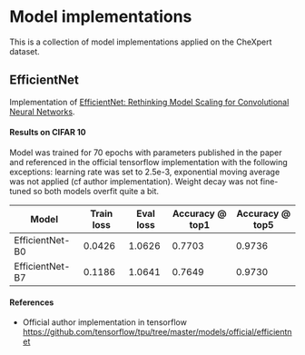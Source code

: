 # Model implementations

This is a collection of model implementations applied on the CheXpert dataset.

## EfficientNet

Implementation of [EfficientNet: Rethinking Model Scaling for Convolutional Neural Networks](https://arxiv.org/abs/1905.11946).

#### Results on CIFAR 10

Model was trained for 70 epochs with parameters published in the paper and referenced in the official tensorflow implementation with the following exceptions: learning rate was set to 2.5e-3, exponential moving average was not applied (cf author implementation). Weight decay was not fine-tuned so both models overfit quite a bit.

| Model | Train loss | Eval loss | Accuracy @ top1 | Accuracy @ top5 |
| --- | --- | --- | --- | --- |
| EfficientNet-B0 | 0.0426 | 1.0626 | 0.7703 | 0.9736 |
| EfficientNet-B7 | 0.1186 | 1.0641 | 0.7649 | 0.9730 |

#### References

* Official author implementation in tensorflow https://github.com/tensorflow/tpu/tree/master/models/official/efficientnet
